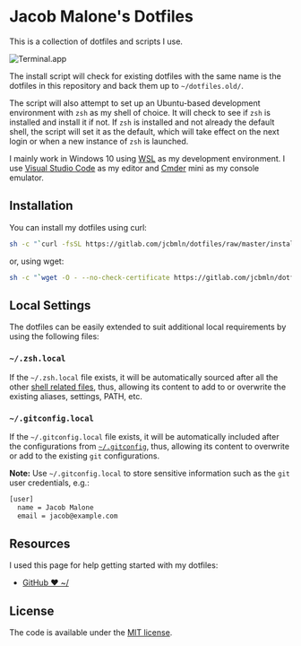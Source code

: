 # Jacob Malone's Dotfiles

This is a collection of dotfiles and scripts I use.  

![Terminal.app](https://gitlab.com/jcbmln/dotfiles/raw/master/jacob-terminal.png)

The install script will check for existing dotfiles with the same name is the dotfiles in this repository and back them up to `~/dotfiles.old/`.

The script will also attempt to set up an Ubuntu-based development environment with `zsh` as my shell of choice. It will check to see if `zsh` is installed and install it if not. If `zsh` is installed and not already the default shell, the script will set it as the default, which will take effect on the next login or when a new instance of `zsh` is launched.

I mainly work in Windows 10 using [WSL](https://msdn.microsoft.com/commandline/wsl/about) as my development environment. I use [Visual Studio Code](https://code.visualstudio.com/) as my editor and [Cmder](http://cmder.net/) mini as my console emulator.

## Installation

You can install my dotfiles using curl:

```sh
sh -c "`curl -fsSL https://gitlab.com/jcbmln/dotfiles/raw/master/install.sh`"
```

or, using wget:

```sh
sh -c "`wget -O - --no-check-certificate https://gitlab.com/jcbmln/dotfiles/raw/master/install.sh`"
```

## Local Settings

The dotfiles can be easily extended to suit additional local
requirements by using the following files:

### `~/.zsh.local`

If the `~/.zsh.local` file exists, it will be automatically sourced
after all the other [shell related files](shell), thus, allowing its
content to add to or overwrite the existing aliases, settings, PATH,
etc.

### `~/.gitconfig.local`

If the `~/.gitconfig.local` file exists, it will be automatically
included after the configurations from [`~/.gitconfig`](git/gitconfig), thus, allowing
its content to overwrite or add to the existing `git` configurations.

**Note:** Use `~/.gitconfig.local` to store sensitive information such
as the `git` user credentials, e.g.:

```sh
[user]
  name = Jacob Malone
  email = jacob@example.com
```

## Resources

I used this page for help getting started with my dotfiles:

- [GitHub ❤ ~/](http://dotfiles.github.com/)

## License

The code is available under the [MIT license](LICENSE).